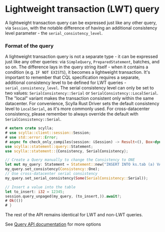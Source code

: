 # Lightweight transaction (LWT) query

A lightweight transaction query can be expressed just like any other query, via `Session`, with the notable difference of having an additional consistency level parameter - the `serial_consistency_level`.


### Format of the query
A lightweight transaction query is not a separate type - it can be expressed just like any other queries: via `SimpleQuery`, `PreparedStatement`, batches, and so on. The difference lays in the query string itself - when it contains a condition (e.g. `IF NOT EXISTS`), it becomes a lightweight transaction. It's important to remember that CQL specification requires a separate, additional consistency level to be defined for LWT queries - `serial_consistency_level`. The serial consistency level can only be set to two values: `SerialConsistency::Serial` or `SerialConsistency::LocalSerial`. The "local" variant makes the transaction consistent only within the same datacenter. For convenience, Scylla Rust Driver sets the default consistency level to `LocalSerial`, as it's more commonly used. For cross-datacenter consistency, please remember to always override the default with `SerialConsistency::Serial`.
```rust
# extern crate scylla;
# use scylla::client::session::Session;
# use std::error::Error;
# async fn check_only_compiles(session: &Session) -> Result<(), Box<dyn Error>> {
use scylla::statement::query::Statement;
use scylla::statement::{Consistency, SerialConsistency};

// Create a Query manually to change the Consistency to ONE
let mut my_query: Statement = Statement::new("INSERT INTO ks.tab (a) VALUES(?) IF NOT EXISTS".to_string());
my_query.set_consistency(Consistency::One);
// Use cross-datacenter serial consistency
my_query.set_serial_consistency(Some(SerialConsistency::Serial));

// Insert a value into the table
let to_insert: i32 = 12345;
session.query_unpaged(my_query, (to_insert,)).await?;
# Ok(())
# }
```

The rest of the API remains identical for LWT and non-LWT queries.

See [Query API documentation](https://docs.rs/scylla/latest/scylla/statement/query/struct.Query.html) for more options


